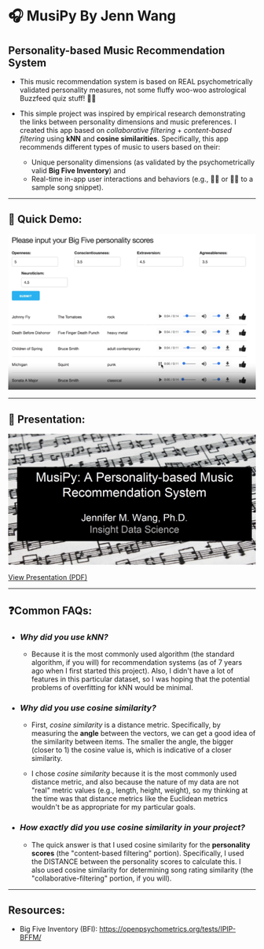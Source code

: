 # 🎧 MusiPy By Jenn Wang

## Personality-based Music Recommendation System
- This music recommendation system is based on REAL psychometrically validated personality measures, not some fluffy woo-woo astrological Buzzfeed quiz stuff! 🔮🤓

- This simple project was inspired by empirical research demonstrating the links between personality dimensions and music preferences. I created this app based on _collaborative filtering_ + _content-based filtering_ using **kNN** and **cosine similarities**. Specifically, this app recommends different types of music to users based on their:
  - Unique personality dimensions (as validated by the psychometrically valid **Big Five Inventory**) and
  - Real-time in-app user interactions and behaviors (e.g., 👍🏻 or 👎🏻 to a sample song snippet).

---
## 🚀 Quick Demo: 
<a href="https://user-images.githubusercontent.com/12160492/151130465-aed83eab-b681-48ec-b3c3-fd01b838dc8c.mp4" target="_blank">
  <img src="images/demo.png" alt="MusiPy Demo Screenshot" />
</a>

---
## 🎤 Presentation: 
<a href="https://github.com/wangjenn/musipy_by_jennwang/files/7940068/Public_Copy_Wang_Jennifer_MusiPy.pdf" target="_blank">
  <img src="images/presentation.png" alt="Presentation Screenshot" />
</a>

[View Presentation (PDF)](https://github.com/wangjenn/musipy_by_jennwang/files/7940068/Public_Copy_Wang_Jennifer_MusiPy.pdf)

---
## ❓Common FAQs:
- ### *Why did you use kNN?*
  - Because it is the most commonly used algorithm (the standard algorithm, if you will) for recommendation systems (as of 7 years ago when I first started this project). Also, I didn't have a lot of features in this particular dataset, so I was hoping that the potential problems of overfitting for kNN would be minimal. 

- ### *Why did you use cosine similarity?*
  - First, *cosine similarity* is a distance metric. Specifically, by measuring the **angle** between the vectors, we can get a good idea of the similarity between items. The smaller the angle, the bigger (closer to 1) the cosine value is, which is indicative of a closer similarity.
  
  - I chose *cosine similarity* because it is the most commonly used distance metric, and also because the nature of my data are not "real" metric values (e.g., length, height, weight), so my thinking at the time was that distance metrics like the Euclidean metrics wouldn't be as appropriate for my particular goals. 

- ### *How exactly did you use cosine similarity in your project?*
  - The quick answer is that I used cosine similarity for the **personality scores** (the "content-based filtering" portion). Specifically, I used the DISTANCE between the personality scores to calculate this. I also used cosine similarity for determining song rating similarity (the "collaborative-filtering" portion, if you will).

-------------------------------
## Resources: 
- Big Five Inventory (BFI): https://openpsychometrics.org/tests/IPIP-BFFM/
